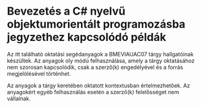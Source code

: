# **Bevezetés a C# nyelvű objektumorientált programozásba** jegyzethez kapcsolódó példák

Az itt található oktatási segédanyagok a BMEVIAUAC07 tárgy hallgatóinak készültek. Az anyagok oly módú felhasználása, amely a tárgy oktatásához nem szorosan kapcsolódik, csak a szerző(k) engedélyével és a forrás megjelölésével történhet.

Az anyagok a tárgy keretében oktatott kontextusban értelmezhetőek. Az anyagokért egyéb felhasználás esetén a szerző(k) felelősséget nem vállalnak.
